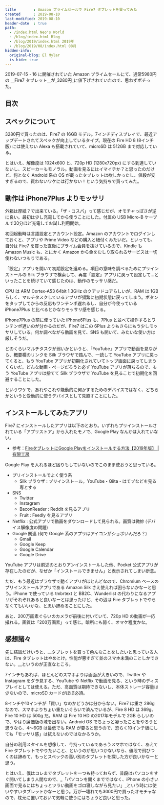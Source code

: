 ```yaml
---
title        : Amazon プライムセールで Fire7 タブレットを買ってみた
created      : 2019-08-10
last-modified: 2019-08-10
header-date  : true
path:
  - /index.html Neo's World
  - /blog/index.html Blog
  - /blog/2019/index.html 2019年
  - /blog/2019/08/index.html 08月
hidden-info:
  original-blog: El Mylar
  is-hide: true
---
```


2019-07-15・16 に開催されていた Amazon プライムセールにて、通常5980円の __Fire7 タブレット__が_3280円_に値下げされていたので、思わずポチった。

## 目次

## スペックについて

3280円で買ったのは、Fire7 の 16GB モデル。7インチディスプレイで、最近アップデートされてスペックが向上しているタイプ。現在の Fire HD 8 (8インチ版) には使えない Alexa も搭載されていて、microSD は 512GB まで対応している。

とはいえ、解像度は 1024x600 と、720p HD (1280x720px) にすら到達していないし、スピーカーもモノラル。動画を見るにはイマイチか？と思ったのだけど、何となく Android 系の OS が載ったタブレットは欲しかったし、値段が安すぎるので、買わないワケには行かない！という気持ちで買ってみた。

## 動作は iPhone7Plus よりモッサリ

外箱は厚紙？で出来ている。「ザ・コスパ」って感じだが、オモチャっぽさが逆に良い。最初は少し充電してから使うことにした。付属の USB Micro-B ケーブルで30分ほど充電してお試し利用開始。

初回起動時は言語設定とアカウント設定。Amazon のアカウントでログインしておくと、アプリや Prime Video などの購入と紐付くみたいだ。といっても、自分は Fire7 を買った直後にプライム会員を抜けているので、Kindle も Amazon Music も、とにかく Amazon から金をむしり取られるサービスは一切使わないつもりである。

「設定」アプリを開いて初期設定を進める。項目の意味を調べるためにプリインストールの Silk ブラウザで検索して、再度「設定」アプリに戻って設定して…といったことを続けていて感じたのは、動作のモッサリ感だ。

CPU は ARM Cortex-A53 64bit 1.3GHz のクアッドコアらしいが、RAM は 1GB らしく、マルチタスクしているアプリが頻繁に初期状態に戻ってしまう。ボタンをタップしてからの反応もワンテンポ遅れるし、自分が今使っている iPhone7Plus と比べるとかなりモッサリ感を感じる。

iPhone7Plus の前に使っていた iPhone6Plus も、7Plus と並べて操作するとワンテンポ遅いのが分かるのだが、Fire7 はこの 6Plus よりもさらにもう少しモッサリしている。何か調べながら動画を見て、SNS も開いて、みたいな使い方は厳しそうだ。

どのくらいマルチタスクが弱いかというと、「YouTube」アプリで動画を見ながら、概要欄のリンクを Silk ブラウザで踏んで、一読して YouTube アプリに戻ってくると、もう YouTube アプリが初期化されていてトップ画面に戻ってしまうくらいだ。どんな動画・ページだろうと必ず YouTube アプリが落ちるので、もう YouTube アプリは捨てて Silk ブラウザで YouTube を見ることで初期化を回避することにした。

というワケで、あれやこれや能動的に何かするためのデバイスではなく、どちらかというと受動的に使うデバイスとして見直すことにした。

## インストールしてみたアプリ

Fire7 にインストールしたアプリは以下のとおり。いずれもプリインストールされている「アプリストア」から入れたモノで、Google Play なんかは入れていない。

- 参考：[FireタブレットにGoogle Playをインストールする方法【2019年版】 | 有限工房](https://ygkb.jp/6312)

Google Play を入れるほど困りもしていないのでこのまま使おうと思っている。

- プリインストールでよく使う系
  - Silk ブラウザ : プリインストール。YouTube・Qiita・はてブなどを見る専とする
- SNS
  - Twitter
  - Instagram
  - BaconReader : Reddit を見るアプリ
  - Fruit : Feedly を見るアプリ
- Netflix : 公式アプリで動画をダウンロードして見られる。画質は微妙 (デバイス解像度の問題)
- Google 関連 (何で Google 系のアプリはアイコンがショボいんだろ？)
  - Gmail
  - Google Keep
  - Google Calendar
  - Google Drive

YouTube アプリは前述のとおりアンインストールした他、Pocket 公式アプリが存在したのだが、なぜか「インストールできません」と表示されてしまい断念。

ただ、もう最近はブラウザで動くアプリがほとんどなので、Chromium ベースのプリインストールアプリである Amazon Silk さえ使えれば困らないかなーと思う。iPhone で使っている tmbrtext と BB2C、Wunderlist の代わりになるアプリがそれぞれあると良いなーとは思ったけど、その辺は Fire タブレットでやらなくてもいいかな、と思い諦めることにした。

あと、200万画素ぐらいのカメラが前後に付いていて、720p HD の動画が一応撮れる。画質は「200万画素」って感じ。暗所にも弱く、オマケ程度かな。

## 感想諸々

先に結論だけいうと、__タブレットを買って色んなことをしたいと思っている人は、Fire タブレットはやめとけ。性能が悪すぎて並のスマホ未満のことしかできない。__というのが正直なところ。

7インチもあれば、ほとんどのスマホよりは画面が大きいので、Twitter や Instagram をダラ見する、YouTube や Netflix で動画を見る、という時のディスプレイとしては使える。ただ、高画質は期待できないし、本体ストレージ容量は少ないので、microSD カードがほぼ必須。

8インチや10インチが「買い」なのかどうかは分からない。Fire7 は重さ 286g なので、スマホよりちょい重たいぐらいで済んでいるが、Fire 8 HD は 369g、Fire 10 HD は 500g だ。RAM は Fire 10 HD の2017年モデルで 2GB らしいので、やはり廉価版の域を出ない。Android OS でちょっと凝ったことをやろうと思うなら、4〜6GB は最低でも RAM が要ると思うので、恐らく10インチ版にしても「モッサリ感」は拭えないのではなかろうか。

自分の利用スタイルを想像して、今持っているであろうスマホではなく、あえて Fire タブレットでやりたいこと、というのが思いつかないなら、値段で飛びつくのは諦めて、もっとスペックの高い別のタブレットを探した方が良いかなーと思う。

とはいえ、僕はコレまでタブレットを一つも持っておらず、普段はパソコンをすぐ開いてしまう人間なので、_「パソコンを開くまでではなく、iPhone の小さい画面で見るにはちょっとツラい動画をゴロ寝しながら見たい」_という時には使いやすいタブレットかなーと思う。万が一壊れても3000円で買ったオモチャなので、枕元に置いておいて気軽に使うにはちょうど良いと思った。
